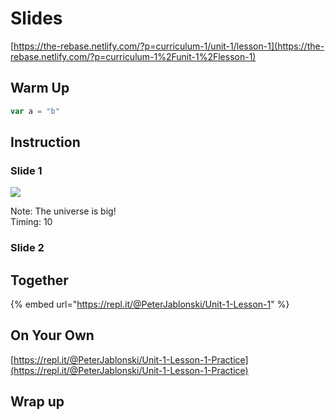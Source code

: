 # Slides

[https://the-rebase.netlify.com/?p=curriculum-1/unit-1/lesson-1](https://the-rebase.netlify.com/?p=curriculum-1%2Funit-1%2Flesson-1)

## Warm Up

```javascript
var a = "b"
```

## Instruction

### Slide 1

![](http://news.mit.edu/sites/mit.edu.newsoffice/files/images/2016/MIT-Earth-Dish_0.jpg)

Note: The universe is big!  
Timing: 10

### Slide 2

## Together

{% embed url="https://repl.it/@PeterJablonski/Unit-1-Lesson-1" %}

## On Your  Own

[https://repl.it/@PeterJablonski/Unit-1-Lesson-1-Practice](https://repl.it/@PeterJablonski/Unit-1-Lesson-1-Practice)

## Wrap up

